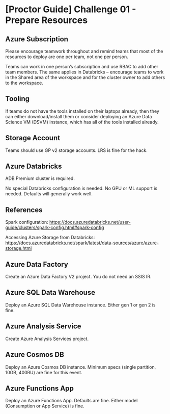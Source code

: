 # [Proctor Guide] Challenge 01 - Prepare Resources

## Azure Subscription

Please encourage teamwork throughout and remind teams that most of the resources to deploy are one per team, not one per person.

Teams can work in one person’s subscription and use RBAC to add other team members. The same applies in Databricks – encourage teams to work in the Shared area of the workspace and for the cluster owner to add others to the workspace.

## Tooling
If teams do not have the tools installed on their laptops already, then they can either download/install them or consider deploying an Azure Data Science VM (DSVM) instance, which has all of the tools installed already.

## Storage Account
Teams should use GP v2 storage accounts. LRS is fine for the hack.

## Azure Databricks
ADB Premium cluster is required.

No special Databricks configuration is needed. No GPU or ML support is needed. Defaults will generally work well.

## References

Spark configuration: <https://docs.azuredatabricks.net/user-guide/clusters/spark-config.html#spark-config>

Accessing Azure Storage from Databricks: <https://docs.azuredatabricks.net/spark/latest/data-sources/azure/azure-storage.html>

## Azure Data Factory

Create an Azure Data Factory V2 project. You do not need an SSIS IR.

## Azure SQL Data Warehouse

Deploy an Azure SQL Data Warehouse instance. Either gen 1 or gen 2 is fine.

## Azure Analysis Service

Create Azure Analysis Services project.

## Azure Cosmos DB

Deploy an Azure Cosmos DB instance. Minimum specs (single partition, 10GB, 400RU) are fine for this event.

## Azure Functions App

Deploy an Azure Functions App. Defaults are fine. Either model (Consumption or App Service) is fine.